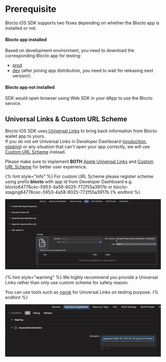 # Prerequisite

Blocto iOS SDK supports two flows depending on whether the Blocto app is installed or not.

#### **Blocto app installed**

Based on development environment, you need to download the corresponding Blocto app for testing:

* [prod](https://apps.apple.com/tw/app/blocto-%E5%8A%A0%E5%AF%86%E8%B2%A8%E5%B9%A3%E9%8C%A2%E5%8C%85-by-portto/id1481181682)
* [dev](https://appdistribution.firebase.dev/i/50335e7876650bce) (after joining app distribution, you need to wait for releasing next version)\\

#### **Blocto app not installed**

SDK would open browser using Web SDK in your dApp to use the Blocto service.



## Universal Links & Custom URL Scheme

Blocto iOS SDK uses[ Universal Links](https://developer.apple.com/ios/universal-links/) to bring back information from Blocto wallet app to yours.\
If you do not set Universal Links in Developer Dashboard ([production](https://developers.blocto.app/), [staging](https://developers-staging.blocto.app/)) or any situation that can't open your app correctly, we will use [Custom URL Scheme](https://developer.apple.com/documentation/xcode/defining-a-custom-url-scheme-for-your-app) instead.

Please make sure to implement **BOTH** [Apple Universal Links](https://developer.apple.com/ios/universal-links/) and [Custom URL Scheme](https://developer.apple.com/documentation/xcode/defining-a-custom-url-scheme-for-your-app) for better user experience.

{% hint style="info" %}
For custom URL Scheme please register scheme using prefix **blocto** with app id from Developer Dashboard e.g. blocto64776cec-5953-4a58-8025-772f55a3917b or blocto-staging64776cec-5953-4a58-8025-772f55a3917b
{% endhint %}

![Custom URL Scheme example](<../../.gitbook/assets/image (1).png>)

{% hint style="warning" %}
We highly recommend you provide a Universal Links rather than only use custom scheme for safety reason.

You can use tools such as [ngrok](https://ngrok.com/) for Universal Links on testing purpose.
{% endhint %}

![Universal Links example applinks:04b2-61-216-44-25.ngrok.io?mode=developer](<../../.gitbook/assets/UniversalLink (1) (1) (1) (1) (1) (1).png>)
